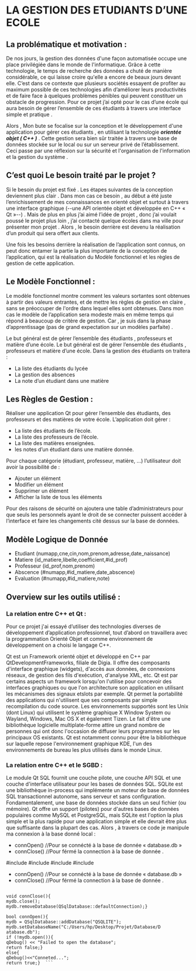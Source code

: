 # LA GESTION DES ETUDIANTS D’UNE ECOLE 
## La problématique et motivation :

De nos jours, la gestion des données d'une façon automatisée occupe une place privilégiée dans le monde de l'informatique. Grâce à cette technologie, le temps de recherche des données a chuté de manière considérable, ce qui laisse croire qu'elle a encore de beaux jours devant elle. C’est dans ce contexte que plusieurs sociétés essayent de profiter au maximum possible de ces technologies afin d’améliorer leurs productivités et de faire face à quelques problèmes pénibles qui peuvent constituer un obstacle de progression. Pour ce projet j’ai opté pour le cas d’une école qui aura besoin de gérer l’ensemble de ces étudiants à travers une interface simple et pratique .

Alors , Mon bute se focalise sur la conception et le développement d'une application pour gérer ces étudiants , en utilisant la technologie ***orientée objet ( C++ )*** . Cette gestion sera bien sûr traitée à travers une base de données stockée sur le local ou sur un serveur privé de l’établissement. Ceci passe par une réflexion sur la sécurité et l'organisation de l'information et la gestion du système .

## C’est quoi Le besoin traité par le projet ?

Si le besoin du projet est fixé . Les étapes suivantes de la conception deviennent plus clair . Dans mon cas ce besoin , au début a été juste l’enrichissement de mes connaissances en orienté objet et surtout à travers une interface graphique (--une API orientée objet et développée en C++ « Qt »--) . Mais de plus en plus j’ai aimé l’idée de projet , donc j’ai voulait poussé le projet plus loin , j’ai contacté quelque écoles dans ma ville pour présenter mon projet . Alors , le besoin derrière est devenu la réalisation d’un produit qui sera offert aux clients.

 Une fois les besoins derrière la réalisation de l’application sont connus, on peut donc entamer la partie la plus importante de la conception de l’application, qui est la réalisation du Modèle fonctionnel et les règles de gestion de cette application.
 
 ## Le Modèle Fonctionnel :
 
 Le modèle fonctionnel montre comment les valeurs sortantes sont obtenues à partir des valeurs entrantes, et de mettre les règles de gestion en claire , sans se préoccuper de l'ordre dans lequel elles sont obtenues. Dans mon cas le modèle de l’application sera modeste mais en même temps qui répond à beaucoup de critère de gestion. Car , je suis dans la phase d’apprentissage (pas de grand expectation sur un modèles parfaite) . 
 
 Le but général est de gérer l’ensemble des étudiants , professeurs et matière d’une école. Le but général est de gérer l’ensemble des étudiants , professeurs et matière d’une
école. Dans la gestion des étudiants on traitera :

* La liste des étudiants du lycée
* La gestion des absences
* La note d’un étudiant dans une matière

## Les Règles de Gestion : 

Réaliser une application Qt pour gérer l’ensemble des étudiants, des professeurs et des matières de votre école. L’application doit gérer :
* La liste des étudiants de l’école.
* La liste des professeurs de l’école.
* La liste des matières enseignées.
* les notes d’un étudiant dans une matière donnée.

Pour chaque catégorie (étudiant, professeur, matière, …) l’utilisateur doit avoir la possibilité de :
- Ajouter un élément
- Modifier un élément
- Supprimer un élément
- Afficher la liste de tous les éléments

Pour des raisons de sécurité on ajoutera une table d’administrateurs pour que seuls les personnels ayant le droit de se connecter puissent accéder à l’interface et faire les changements cité dessus sur la base de données.


## Modèle Logique de Donnée

* Etudiant (numapp,cne,cin,nom,prenom,adresse,date_naissance)
* Matiere (id_matiere,libelle,coefficient,#id_prof)
* Professeur (id_prof,nom,prenom)
* Abscence (#numapp,#id_matiere,date_abscence)
* Evaluation (#numapp,#id_matiere,note)


## Overview sur les outils utilisé :

### La relation entre C++ et Qt : 

Pour ce projet j'ai essayé d’utiliser des technologies diverses de développement d’application professionnel, tout d’abord on travaillera avec la programmation Orienté Objet et comme environnement de développement on a choisi le langage C++.

Qt est un Framework orienté objet et développé en C++ par QtDevelopmentFrameworks, filiale de Digia. Il offre des composants d'interface graphique (widgets), d'accès aux données, de connexions réseaux, de gestion des fils d'exécution, d'analyse XML, etc. Qt est par certains aspects un framework lorsqu'on l'utilise pour concevoir des interfaces graphiques ou que l'on architecture son application en utilisant les mécanismes des signaux etslots par exemple. Qt permet la portabilité des applications qui n'utilisent que ses composants par simple recompilation du code source. Les environnements supportés sont les Unix (dont Linux) qui utilisent le système graphique X Window System ou Wayland, Windows, Mac OS X et également Tizen. Le fait d'être une bibliothèque logicielle multiplate-forme attire un grand nombre de personnes qui ont donc l'occasion de diffuser leurs programmes sur les principaux OS existants. Qt est notamment connu pour être la bibliothèque sur laquelle repose l'environnement graphique KDE, l'un des environnements de bureau les plus utilisés dans le monde Linux.

### La relation entre C++ et le SGBD : 

Le module Qt SQL fournit une couche pilote, une couche API SQL et une couche d'interface utilisateur pour les bases de données SQL. SQLite est une bibliothèque in-process qui implémente un moteur de base de données SQL transactionnel autonome, sans serveur et sans configuration. Fondamentalement, une base de données stockée dans un seul fichier (ou mémoire).
Qt offre un support (pilotes) pour d'autres bases de données populaires comme MySQL et PostgreSQL, mais SQLite est l'option la plus simple et la plus rapide pour une application simple et elle devrait être plus que suffisante dans la plupart des cas. Alors , à travers ce code je manipule ma connexion à la base donné local : 
  * connOpen() //Pour se connécté à la base de donnée « database.db »
  * connClose() //Pour férmé la connection à la base de donnée .
  
#include <QSqlDatabase>
#include <QSqlDriver>
#include <QSqlError>
#include <QSqlQuery> 

  * connOpen() //Pour se connécté à la base de donnée « database.db »
  * connClose() //Pour férmé la connection à la base de donnée .

 ```QSqlDatabase mydb;

void connClose(){
 mydb.close();
 mydb.removeDatabase(QSqlDatabase::defaultConnection);}

bool connOpen(){
 mydb = QSqlDatabase::addDatabase("QSQLITE");
 mydb.setDatabaseName("C:/Users/hp/Desktop/Projet/Database/D
atabase.db");
 if (!mydb.open()){
 qDebug() << "Failed to open the database";
 return false;}
 else{
 qDebug()<<"Conneted...";
 return true;}  ```

